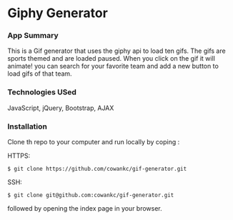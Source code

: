 # Giphy Generator 

### App Summary 
This is a Gif generator that uses the giphy api to load ten gifs. The gifs are sports themed and are loaded paused. When you click on the gif it will animate! you can search for your favorite team and add a new button to load gifs of that team.

### Technologies USed 
JavaScript, jQuery, Bootstrap, AJAX

### Installation 
Clone th repo to your computer and run locally by coping :

HTTPS:
```
$ git clone https://github.com/cowankc/gif-generator.git
```

SSH: 
```
$ git clone git@github.com:cowankc/gif-generator.git
```

followed by opening the index page in your browser. 
